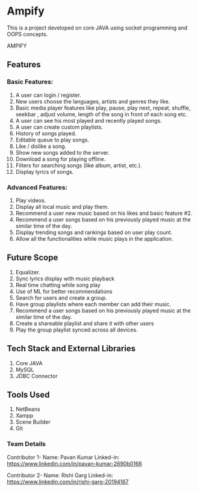 # Ampify
This is a project developed on core JAVA using socket programming and OOPS concepts.

AMPIFY
## Features

### Basic Features: 
1. A user can login / register. 
2. New users choose the languages, artists and genres they like. 
3. Basic media player features like play, pause, play next, repeat, shuffle, seekbar , adjust     volume, length of the song in front of each song etc. 
4. A user can see his most played and recently played songs. 
5. A user can create custom playlists. 
6. History of songs played.
7. Editable queue to play songs. 
8. Like / dislike a song. 
9. Show new songs added to the server. 
10. Download a song for playing offline. 
11. Filters for searching songs (like album, artist, etc.). 
12. Display lyrics of songs. 

### Advanced Features: 
1. Play videos. 
2. Display all local music and play them. 
3. Recommend a user new music based on his likes and basic feature #2.
4. Recommend a user songs based on his previously played music at the similar time of the day. 
5. Display trending songs and rankings based on user play count. 
6. Allow all the functionalities while music plays in the application.


## Future Scope
1. Equalizer.
2. Sync lyrics display with music playback
3. Real time chatting while song play
4. Use of ML for better recommendations
5. Search for users and create a group.
6. Have group playlists where each member can add their music.
7. Recommend a user songs based on his previously played music at the similar time of the day.
8. Create a shareable playlist and share it with other users
9. Play the group playlist synced across all devices.


## Tech Stack and External Libraries
1. Core JAVA
2. MySQL
3. JDBC Connector

## Tools Used
1. NetBeans
2. Xampp
3. Scene Builder
4. Git

### Team Details

Contributor 1-
Name: Pavan Kumar
Linked-in: https://www.linkedin.com/in/pavan-kumar-2690b0166

Contributor 2-
Name: Rishi Garg 
Linked-in: https://www.linkedin.com/in/rishi-garg-20194167
         
